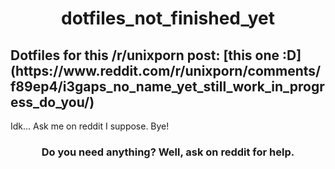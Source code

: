 <h1 align="center">dotfiles_not_finished_yet</h1>
<h2>Dotfiles for this /r/unixporn post: [this one :D](https://www.reddit.com/r/unixporn/comments/f89ep4/i3gaps_no_name_yet_still_work_in_progress_do_you/)</h2>
<p>Idk... Ask me on reddit I suppose. Bye!</p>
<h3 align="center">Do you need anything? Well, ask on reddit for help. </h3>
